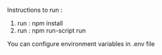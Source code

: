 Instructions to run : 

1. run : npm install
2. run : npm run-script run

You can configure environment variables in .env file